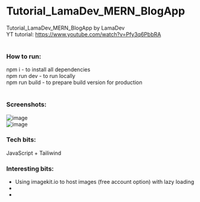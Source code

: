 # Tutorial_LamaDev_MERN_BlogApp

Tutorial_LamaDev_MERN_BlogApp by LamaDev <br>
YT tutorial: https://www.youtube.com/watch?v=Pfy3q6PbbRA <br>
<br>

### How to run:

npm i - to install all dependencies <br>
npm run dev - to run locally <br>
npm run build - to prepare build version for production <br>
<br>

### Screenshots: <br>

![image](https://github.com/user-attachments/assets/068548f1-831b-447f-b384-ac63d0e0c9f1)<br>
![image](https://github.com/user-attachments/assets/efdb7ea9-7b42-42b7-842b-ac1ad6008140)<br>

### Tech bits: <br>

JavaScript + Tailiwind

### Interesting bits:

- Using imagekit.io to host images (free account option) with lazy loading
-
-
